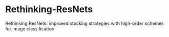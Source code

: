 # Rethinking-ResNets
Rethinking ResNets: improved stacking strategies with high-order schemes for image classification
